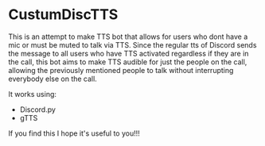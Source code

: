 # CustumDiscTTS
This is an attempt to make TTS bot that allows for users who dont have a mic or must be muted to talk via TTS. 
Since the regular tts of Discord sends the message to all users who have TTS activated regardless if they are in the call, this
bot aims to make TTS audible for just the people on the call, allowing the previously mentioned people to talk without interrupting
everybody else on the call.

It works using:
* Discord.py
* gTTS

If you find this I hope it's useful to you!!!
